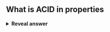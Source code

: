 ## What is ACID in properties
<details>
<summary><b>Reveal answer</b></summary>
Atomicitiy - All transactions either succeed completely or fail completely (even in presence of system failures)<br>Consistency - Transactions begin with the DB in one valid (consistent) state and end with the DB in another valid (consistent) state<br>Isolation - The effect of performing transactions ocncurrently is the same as performing them sequentially<br>Durability - If a transaction succeeds its effects persist, even in the presence of system failures.
</details>
